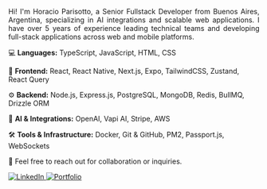 <p style="text-align: justify;">
  Hi! I'm Horacio Parisotto, a Senior Fullstack Developer from Buenos Aires, Argentina, specializing in AI integrations and scalable web applications. I have over 5 years of experience leading technical teams and developing full-stack applications across web and mobile platforms.
</p>

<p>
  💻 <strong>Languages:</strong> TypeScript, JavaScript, HTML, CSS
</p>

<p>
  🎨 <strong>Frontend:</strong> React, React Native, Next.js, Expo, TailwindCSS, Zustand, React Query
</p>

<p>
  ⚙ <strong>Backend:</strong> Node.js, Express.js, PostgreSQL, MongoDB, Redis, BullMQ, Drizzle ORM
</p>

<p>
  🤖 <strong>AI & Integrations:</strong> OpenAI, Vapi AI, Stripe, AWS
</p>

<p>
  🛠 <strong>Tools & Infrastructure:</strong> Docker, Git & GitHub, PM2, Passport.js, WebSockets
</p>

<p>
  💌 Feel free to reach out for collaboration or inquiries.
</p>

<p>
  <a href="https://www.linkedin.com/in/horacioparisotto/" title="LinkedIn">
    <img src="https://img.shields.io/badge/-Linkedin-0e76a8?style=flat-square&logo=Linkedin&logoColor=white" alt="LinkedIn"/>
  </a>
  <a href="https://portfoliov2-five-wine.vercel.app/" title="Portfolio">
    <img src="https://img.shields.io/badge/-🖥 Portfolio-FF5722?style=flat-square&labelColor=FF5722" alt="Portfolio"/>
  </a>
</p>
